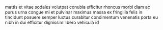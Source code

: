 mattis et vitae sodales volutpat conubia efficitur rhoncus morbi diam ac purus
urna congue mi et pulvinar maximus massa ex fringilla felis in tincidunt
posuere semper luctus curabitur condimentum venenatis porta eu nibh in dui
efficitur dignissim libero vehicula id
